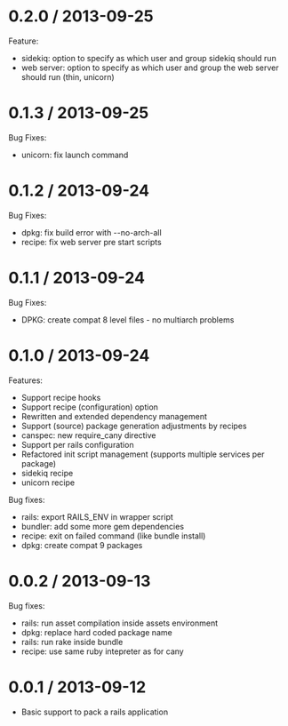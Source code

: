 0.2.0 / 2013-09-25
==================

Feature:

  * sidekiq: option to specify as which user and group sidekiq should run
  * web server: option to specify as which user and group the web server should run (thin, unicorn)


0.1.3 / 2013-09-25
==================

Bug Fixes:

  * unicorn: fix launch command


0.1.2 / 2013-09-24
==================

Bug Fixes:

  * dpkg: fix build error with --no-arch-all
  * recipe: fix web server pre start scripts


0.1.1 / 2013-09-24
==================

Bug Fixes:

  * DPKG: create compat 8 level files - no multiarch problems


0.1.0 / 2013-09-24
==================

Features:

  + Support recipe hooks
  + Support recipe (configuration) option
  + Rewritten and extended dependency management
  + Support (source) package generation adjustments by recipes
  + canspec: new require_cany directive
  + Support per rails configuration
  + Refactored init script management (supports multiple services per package)
  + sidekiq recipe
  + unicorn recipe

Bug fixes:

  * rails: export RAILS_ENV in wrapper script
  * bundler: add some more gem dependencies
  * recipe: exit on failed command (like bundle install)
  * dpkg: create compat 9 packages


0.0.2 / 2013-09-13
==================

Bug fixes:

  * rails: run asset compilation inside assets environment
  * dpkg: replace hard coded package name
  * rails: run rake inside bundle
  * recipe: use same ruby intepreter as for cany


0.0.1 / 2013-09-12
==================

  * Basic support to pack a rails application
